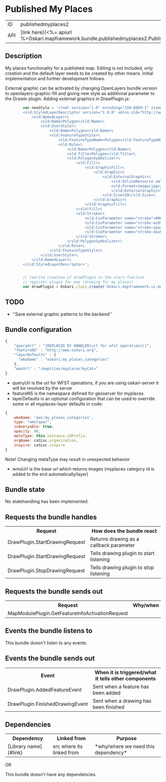 # Published My Places

<table class="table">
  <tr>
    <td>ID</td><td>publishedmyplaces2</td>
  </tr>
  <tr>
    <td>API</td><td>[link here](<%= apiurl %>Oskari.mapframework.bundle.publishedmyplaces2.PublishedMyPlacesBundleInstance.html)</td>
  </tr>
</table>

## Description

My places functionality for a published map.
Editing is not included, only creation and the default layer needs to be created by other means. Initial implementation and further development follows.

External graphic can be activated by changing OpenLayers bundle version to openlayers-graphic-fill and giving new style as additional parameter to the Drawin plugin.
Adding external graphics in DrawPlugin.js:
```javascript
        var newStyle = '<?xml version="1.0" encoding="ISO-8859-1" standalone="yes"?>\
        <sld:StyledLayerDescriptor version="1.0.0" xmlns:sld="http://www.opengis.net/sld" xmlns:ogc="http://www.opengis.net/ogc" xmlns:xlink="http://www.w3.org/1999/xlink" xmlns:xsi="http://www.w3.org/2001/XMLSchema-instance" xsi:schemaLocation="http://www.opengis.net/sld ./Sld/StyledLayerDescriptor.xsd">\
            <sld:NamedLayer>\
                <sld:Name>Polygon</sld:Name>\
                <sld:UserStyle>\
                    <sld:Name>Polygon</sld:Name>\
                    <sld:FeatureTypeStyle>\
                        <sld:FeatureTypeName>Polygon</sld:FeatureTypeName>\
                        <sld:Rule>\
                            <sld:Name>Polygon</sld:Name>\
                            <sld:Title>Polygon</sld:Title>\
                            <sld:PolygonSymbolizer>\
                                <sld:Fill>\
                                    <sld:GraphicFill>\
                                        <sld:Graphic>\
                                            <sld:ExternalGraphic>\
                                                <sld:OnlineResource xmlns:xlink="http://www.w3.org/1999/xlink" xlink:type="simple" xlink:href="http://www.paikkatietoikkuna.fi/mml-2.0-theme/images/logo.png"/>\
                                                <sld:Format>image/jpg</sld:Format>\
                                                </sld:ExternalGraphic>\
                                            <sld:Size>20</sld:Size>\
                                        </sld:Graphic>\
                                    </sld:GraphicFill>\
                                </sld:Fill>\
                                <sld:Stroke>\
                                    <sld:CssParameter name="stroke">#006666</sld:CssParameter>\
                                    <sld:CssParameter name="stroke-width">2</sld:CssParameter>\
                                    <sld:CssParameter name="stroke-opacity">1</sld:CssParameter>\
                                    <sld:CssParameter name="stroke-dasharray">4 4</sld:CssParameter>\
                                </sld:Stroke>\
                            </sld:PolygonSymbolizer>\
                        </sld:Rule>\
                    </sld:FeatureTypeStyle>\
                </sld:UserStyle>\
            </sld:NamedLayer>\
        </sld:StyledLayerDescriptor>';


        // rewrite creation of drawPlugin in the start-function
        // register plugin for map (drawing for my places)
        var drawPlugin = Oskari.clazz.create('Oskari.mapframework.ui.module.common.mapmodule.DrawPlugin', newStyle);
```

## TODO

* ''Save external graphic patterns to the backend''

## Bundle configuration

```javascript
{
    "queryUrl" : "[REPLACED BY HANDLER(url for wfst operations)]",
    "featureNS" : "http://www.oskari.org",
    "layerDefaults" : {
      "wmsName" : "oskari:my_places_categories"
    },
    "wmsUrl" : "/maptiles/myplaces?myCat="
}
```
* queryUrl is the url for WFST operations, if you are using oskari-server it will be resolved by the server
* featureNS is the namespace defined for geoserver for myplaces
* layerDefaults is an optional configuration that can be used to override some or all myplaces-layer defaults in code:
```javascript
{
    wmsName: 'ows:my_places_categories',
    type: "wmslayer",
    isQueryable: true,
    opacity: 90,
    metaType: this.instance.idPrefix,
    orgName: catLoc.organization,
    inspire: catLoc.inspire
}
```
Note! Changing metaType may result in unexpected behavior
* wmsUrl is the base url which returns images (myplaces category id is added to the end automatically/layer)

## Bundle state

No statehandling has been implemented.

## Requests the bundle handles

<table class="table">
  <tr>
    <th>Request</th><th>How does the bundle react</th>
  </tr>
  <tr>
    <td>DrawPlugin.StartDrawingRequest</td><td>Returns drawing as a callback parameter</td>
  </tr>
  <tr>
    <td>DrawPlugin.StartDrawingRequest</td><td>Tells drawing plugin to start listening</td>
  </tr>
  <tr>
    <td>DrawPlugin.StopDrawingRequest</td><td>Tells drawing plugin to stop listening</td>
  </tr>
</table>

## Requests the bundle sends out

<table class="table">
  <tr>
    <th>Request</th><th>Why/when</th>
  </tr>
  <tr>
    <td>MapModulePlugin.GetFeatureInfoActivationRequest</td><td></td>
  </tr>
</table>

## Events the bundle listens to

This bundle doesn't listen to any events.

## Events the bundle sends out

<table class="table">
  <tr>
    <th> Event </th><th> When it is triggered/what it tells other components</th>
  </tr>
  <tr>
    <td> DrawPlugin.AddedFeatureEvent </td><td> Sent when a feature has been added</td>
  </tr>
  <tr>
    <td> DrawPlugin.FinishedDrawingEvent </td><td> Sent when a drawing has been finished</td>
  </tr>
</table>

## Dependencies

<table class="table">
  <tr>
    <th>Dependency</th><th>Linked from</th><th>Purpose</th>
  </tr>
  <tr>
    <td>[Library name](#link)</td><td>src where its linked from</td><td>*why/where we need this dependency*</td>
  </tr>
</table>

OR

This bundle doesn't have any dependencies.
